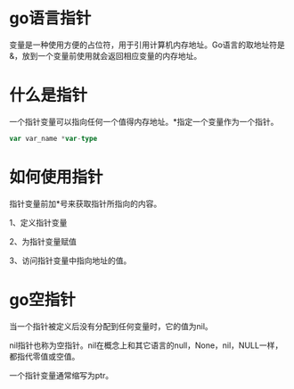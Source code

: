 # go语言指针

变量是一种使用方便的占位符，用于引用计算机内存地址。Go语言的取地址符是&，放到一个变量前使用就会返回相应变量的内存地址。

# 什么是指针

一个指针变量可以指向任何一个值得内存地址。*指定一个变量作为一个指针。

```go
var var_name *var-type
```
# 如何使用指针

指针变量前加*号来获取指针所指向的内容。

1、定义指针变量

2、为指针变量赋值

3、访问指针变量中指向地址的值。

# go空指针

当一个指针被定义后没有分配到任何变量时，它的值为nil。

nil指针也称为空指针。nil在概念上和其它语言的null，None，nil，NULL一样，都指代零值或空值。

一个指针变量通常缩写为ptr。



